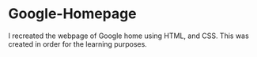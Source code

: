 # Google-Homepage

I recreated the webpage of Google home using HTML, and CSS. This was created in order for the learning purposes.
